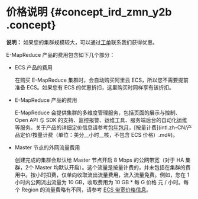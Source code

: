 # 价格说明 {#concept_ird_zmn_y2b .concept}

**说明：** 如果您的集群规模较大，可以通过[工单](https://workorder.console.aliyun.com/console.htm#/ticket)联系我们获得优惠。

E-MapReduce 产品的费用包含如下几个部分：

-   ECS 产品的费用

    在购买 E-MapReduce 集群时，会自动购买阿里云 ECS，所以您不需要提前准备 ECS。如果您有 ECS 的优惠折扣，这里购买时同样享有该折扣。

-   E-MapReduce 产品的费用

    E-MapReduce 会提供集群的多维度管理服务，包括页面的展示与控制、Open API 与 SDK 的支持、监控报警、运维工具、服务端后台的自动化运维等服务。关于产品的详细定价信息请参考[包年包月](intl.zh-CN/产品定价/包年包月（单位：美分__月__核，不包含ECS价格）.md#)，[按量计费](intl.zh-CN/产品定价/按量计费（单位：美分__小时__核，不包含 ECS 价格）.md#)。

-   Master 节点的外网流量费用

    创建完成的集群会默认给 Master 节点开启 8 Mbps 的公网带宽（对于 HA 集群，2个 Master 均默认开启）。这个流量是按量计费的，并未包括在集群的费用中。按小时扣费，仅单向收取流出流量费用，流入流量免费。例如，您在 1 小时内公网流出流量为 10 GB，收取费用为 10 GB \* 每 G 价格 元 / 小时。每个 Region 的流量费略有不同，请参考 [ECS 带宽价格信息](https://www.alibabacloud.com/zh/product/ecs)。


